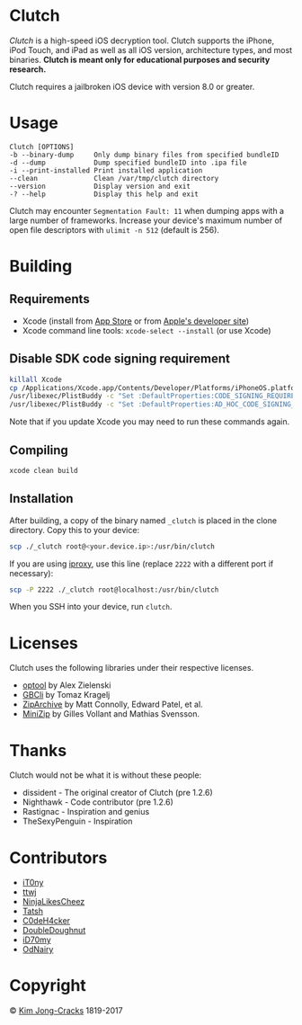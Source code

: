 # Clutch

*Clutch* is a high-speed iOS decryption tool. Clutch supports the iPhone, iPod Touch, and iPad as well as all iOS version, architecture types, and most binaries. **Clutch is meant only for educational purposes and security research.**

Clutch requires a jailbroken iOS device with version 8.0 or greater.

# Usage

```
Clutch [OPTIONS]
-b --binary-dump     Only dump binary files from specified bundleID
-d --dump            Dump specified bundleID into .ipa file
-i --print-installed Print installed application
--clean              Clean /var/tmp/clutch directory
--version            Display version and exit
-? --help            Display this help and exit
```

Clutch may encounter `Segmentation Fault: 11` when dumping apps with a large number of frameworks. Increase your device's maximum number of open file descriptors with `ulimit -n 512` (default is 256).


# Building

## Requirements

* Xcode (install from [App Store](https://itunes.apple.com/us/app/xcode/id497799835?mt=12) or from [Apple's developer site](http://adcdownload.apple.com/Developer_Tools/Xcode_8.2.1/Xcode_8.2.1.xip))
* Xcode command line tools: `xcode-select --install` (or use Xcode)

## Disable SDK code signing requirement

```sh
killall Xcode
cp /Applications/Xcode.app/Contents/Developer/Platforms/iPhoneOS.platform/Developer/SDKs/iPhoneOS.sdk/SDKSettings.plist ~/
/usr/libexec/PlistBuddy -c "Set :DefaultProperties:CODE_SIGNING_REQUIRED NO" /Applications/Xcode.app/Contents/Developer/Platforms/iPhoneOS.platform/Developer/SDKs/iPhoneOS.sdk/SDKSettings.plist
/usr/libexec/PlistBuddy -c "Set :DefaultProperties:AD_HOC_CODE_SIGNING_ALLOWED YES" /Applications/Xcode.app/Contents/Developer/Platforms/iPhoneOS.platform/Developer/SDKs/iPhoneOS.sdk/SDKSettings.plist
```

Note that if you update Xcode you may need to run these commands again.

## Compiling

```sh
xcode clean build
```

## Installation

After building, a copy of the binary named `_clutch` is placed in the clone directory. Copy this to your device:

```sh
scp ./_clutch root@<your.device.ip>:/usr/bin/clutch
```

If you are using [iproxy](http://iphonedevwiki.net/index.php/SSH_Over_USB), use this line (replace `2222` with a different port if necessary):

```sh
scp -P 2222 ./_clutch root@localhost:/usr/bin/clutch
```

When you SSH into your device, run `clutch`.

# Licenses

Clutch uses the following libraries under their respective licenses.

* [optool](https://github.com/alexzielenski/optool) by Alex Zielenski
* [GBCli](https://github.com/tomaz/GBCli) by Tomaz Kragelj
* [ZipArchive](https://github.com/mattconnolly/ZipArchive/) by Matt Connolly, Edward Patel, et al.
* [MiniZip](http://www.winimage.com/zLibDll/minizip.html) by Gilles Vollant and Mathias Svensson.

# Thanks

Clutch would not be what it is without these people:

* dissident - The original creator of Clutch (pre 1.2.6)
* Nighthawk - Code contributor (pre 1.2.6)
* Rastignac - Inspiration and genius
* TheSexyPenguin - Inspiration

# Contributors

* [iT0ny](https://github.com/iT0ny)
* [ttwj](https://github.com/ttwj)
* [NinjaLikesCheez](https://github.com/NinjaLikesCheez)
* [Tatsh](https://github.com/Tatsh)
* [C0deH4cker](https://github.com/C0deH4cker)
* [DoubleDoughnut](https://github.com/DoubleDoughnut)
* [iD70my](https://github.com/iD70my)
* [OdNairy](https://github.com/OdNairy)

# Copyright

© [Kim Jong-Cracks](http://cracksby.kim) 1819-2017
